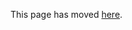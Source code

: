 This page has moved [here](https://github.com/openhab/openhab-distro/blob/master/docs/sources/addons.md).
